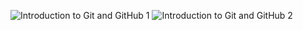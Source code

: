 ![Introduction to Git and GitHub 1](https://user-images.githubusercontent.com/110356648/186876532-43ebb6b8-d8a0-4a40-a074-56ecf374c274.png)
![Introduction to Git and GitHub 2](https://user-images.githubusercontent.com/110356648/186876542-263ae6c3-0dbc-4817-9866-bd0c52bc3df1.png)
